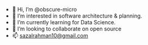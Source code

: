 - 👋 Hi, I’m @obscure-micro
- 👀 I’m interested in software architecture & planning.
- 🌱 I’m currently learning for Data Science.
- 💞️ I’m looking to collaborate on open source
- 📫 sazalrahman10@gmail.com

<!---
obscure-micro/obscure-micro is a ✨ special ✨ repository because its `README.md` (this file) appears on your GitHub profile.
You can click the Preview link to take a look at your changes.
--->
